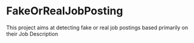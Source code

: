 # FakeOrRealJobPosting
This project aims at detecting fake or real job postings based primarily on their Job Description

